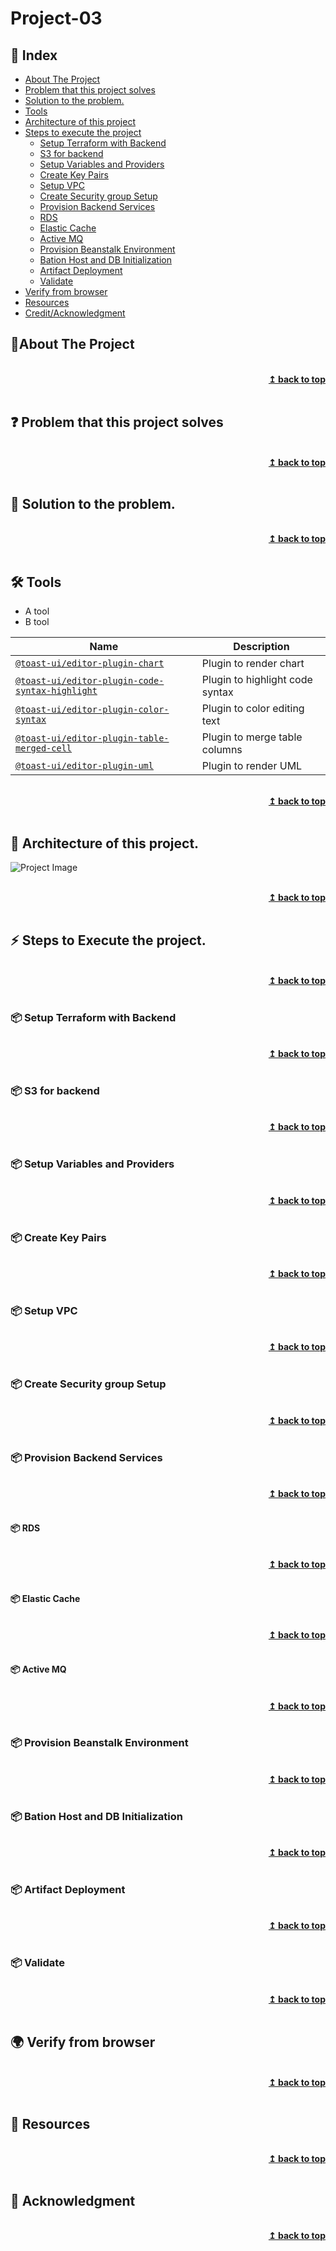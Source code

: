 
# Project-03
## :ledger: Index

- [About The Project](#beginner-about-the-project)
- [Problem that this project solves ](#question-problem-that-this-project-solves)
- [Solution to the problem.](#key-solution-to-the-problem)
- [Tools](#hammer_and_wrench-Tools)
- [Architecture of this project](#house-architecture-of-this-project)
- [Steps to execute the project](#zap-steps-to-execute-the-project)
  - [Setup Terraform with Backend](#package-setup-terraform-with-backend)
  - [S3 for backend](#package-s3-for-backend)
  - [Setup Variables and Providers](#package-setup-variables-and-providers)
  - [Create Key Pairs](#package-create-key-pairs)
  - [Setup VPC](#package-setup-vpc)
  - [Create Security group Setup](#package-create-security-group-setup)
  - [Provision Backend Services](#package-provision-backend-services)
  - [RDS](#package-rds)
  - [Elastic Cache](#package-elastic-cache)
  - [Active MQ](#package-active-mq)
  - [Provision Beanstalk Environment](#package-provision-beanstalk-environment)
  - [Bation Host and DB Initialization](#package-bation-host-and-db-initialization)
  - [Artifact Deployment](#package-artifact-deployment)
  - [Validate](#package-validate)
- [Verify from browser](#earth_africa-verify-from-browser) 
- [Resources](#page_facing_up-resources)
- [Credit/Acknowledgment](#star2-creditacknowledgment)


## :beginner:About The Project

<br/>
<div align="right">
    <b><a href="#Project-03">↥ back to top</a></b>
</div>
<br/>

## :question: Problem that this project solves 

<br/>
<div align="right">
    <b><a href="#Project-03">↥ back to top</a></b>
</div>
<br/>

## :key: Solution to the problem.

<br/>
<div align="right">
    <b><a href="#Project-03">↥ back to top</a></b>
</div>
<br/>

## :hammer_and_wrench: Tools
- A tool
- B tool

| Name | Description |
| --- | --- |
| [`@toast-ui/editor-plugin-chart`](https://github.com/nhn/tui.editor/tree/master/plugins/chart) | Plugin to render chart |
| [`@toast-ui/editor-plugin-code-syntax-highlight`](https://github.com/nhn/tui.editor/tree/master/plugins/code-syntax-highlight) | Plugin to highlight code syntax |
| [`@toast-ui/editor-plugin-color-syntax`](https://github.com/nhn/tui.editor/tree/master/plugins/color-syntax) | Plugin to color editing text |
| [`@toast-ui/editor-plugin-table-merged-cell`](https://github.com/nhn/tui.editor/tree/master/plugins/table-merged-cell) | Plugin to merge table columns |
| [`@toast-ui/editor-plugin-uml`](https://github.com/nhn/tui.editor/tree/master/plugins/uml) | Plugin to render UML 

<br/>
<div align="right">
    <b><a href="#Project-03">↥ back to top</a></b>
</div>
<br/>


## :beginner: Architecture of this project.

![Project Image](project-image-url)

<br/>
<div align="right">
    <b><a href="#Project-03">↥ back to top</a></b>
</div>
<br/>

## :zap: Steps to Execute the project. 

<br/>
<div align="right">
    <b><a href="#Project-03">↥ back to top</a></b>
</div>
<br/>


### :package: Setup Terraform with Backend 

<br/>
<div align="right">
    <b><a href="#Project-03">↥ back to top</a></b>
</div>
<br/> 

### :package: S3 for backend

<br/>
<div align="right">
    <b><a href="#Project-03">↥ back to top</a></b>
</div>
<br/> 

### :package: Setup Variables and Providers

<br/>
<div align="right">
    <b><a href="#Project-03">↥ back to top</a></b>
</div>
<br/>

### :package: Create Key Pairs

<br/>
<div align="right">
    <b><a href="#Project-03">↥ back to top</a></b>
</div>
<br/>

### :package: Setup VPC

<br/>
<div align="right">
    <b><a href="#Project-03">↥ back to top</a></b>
</div>
<br/>

### :package: Create Security group Setup

<br/>
<div align="right">
    <b><a href="#Project-03">↥ back to top</a></b>
</div>
<br/>

### :package: Provision Backend Services

<br/>
<div align="right">
    <b><a href="#Project-03">↥ back to top</a></b>
</div>
<br/>

#### :package: RDS

<br/>
<div align="right">
    <b><a href="#Project-03">↥ back to top</a></b>
</div>
<br/>

#### :package: Elastic Cache

<br/>
<div align="right">
    <b><a href="#Project-03">↥ back to top</a></b>
</div>
<br/>

#### :package: Active MQ

<br/>
<div align="right">
    <b><a href="#Project-03">↥ back to top</a></b>
</div>
<br/>

### :package: Provision Beanstalk Environment

<br/>
<div align="right">
    <b><a href="#Project-03">↥ back to top</a></b>
</div>
<br/>

### :package: Bation Host and DB Initialization

<br/>
<div align="right">
    <b><a href="#Project-03">↥ back to top</a></b>
</div>
<br/>

### :package: Artifact Deployment

<br/>
<div align="right">
    <b><a href="#Project-03">↥ back to top</a></b>
</div>
<br/>

### :package: Validate

<br/>
<div align="right">
    <b><a href="#Project-03">↥ back to top</a></b>
</div>
<br/>

## :earth_africa: Verify from browser

<br/>
<div align="right">
    <b><a href="#Project-03">↥ back to top</a></b>
</div>
<br/>


## :page_facing_up: Resources

<br/>
<div align="right">
    <b><a href="#Project-03">↥ back to top</a></b>
</div>
<br/>


## :star2: Acknowledgment


<br/>
<div align="right">
    <b><a href="#Project-03">↥ back to top</a></b>
</div>
<br/>


